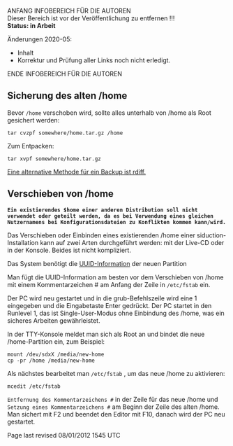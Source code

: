 ANFANG   INFOBEREICH FÜR DIE AUTOREN  
Dieser Bereich ist vor der Veröffentlichung zu entfernen !!!  
**Status: in Arbeit**

Änderungen 2020-05:
+ Inhalt
+ Korrektur und Prüfung aller Links noch nicht erledigt.

ENDE   INFOBEREICH FÜR DIE AUTOREN

<div class="divider" id="home-bu"></div>

## Sicherung des alten /home

Bevor `/home`  verschoben wird, sollte alles unterhalb von /home als Root gesichert werden: 

~~~
tar cvzpf somewhere/home.tar.gz /home
~~~

Zum Entpacken:

~~~
tar xvpf somewhere/home.tar.gz
~~~

[Eine alternative Methode für ein Backup ist rdiff.](sys-admin-rdiff-de.htm#rdiff) 

<div class="divider" id="home-move"></div>

## Verschieben von /home

**`Ein existierendes $home einer anderen Distribution soll nicht verwendet oder geteilt werden, da es bei Verwendung eines gleichen Nutzernamens bei Konfigurationsdateien zu Konflikten kommen kann/wird.`** 

Das Verschieben oder Einbinden eines existierenden /home einer siduction-Installation kann auf zwei Arten durchgeführt werden: mit der Live-CD oder in der Konsole. Beides ist nicht kompliziert.

Das System benötigt die [UUID-Information](part-uuid-de.htm#uuid)  der neuen Partition 

Man fügt die UUID-Information am besten vor dem Verschieben von /home mit einem Kommentarzeichen # am Anfang der Zeile in `/etc/fstab`  ein.

Der PC wird neu gestartet und in die grub-Befehlszeile wird eine 1 eingegeben und die Eingabetaste Enter gedrückt. Der PC startet in den Runlevel 1, das ist Single-User-Modus ohne Einbindung des /home, was ein sicheres Arbeiten gewährleistet.

In der TTY-Konsole meldet man sich als Root an und bindet die neue /home-Partition ein, zum Beispiel:

~~~
mount /dev/sdxX /media/new-home
cp -pr /home /media/new-home
~~~

Als nächstes bearbeitet man `/etc/fstab` , um das neue /home zu aktivieren: 

~~~
mcedit /etc/fstab
~~~

`Entfernung des Kommentarzeichens #`  in der Zeile für das neue /home und `Setzung eines Kommentarzeichens #`  am Beginn der Zeile des alten /home. Man sichert mit F2 und beendet den Editor mit F10, danach wird der PC neu gestartet.

<div id="rev">Page last revised 08/01/2012 1545 UTC</div>
